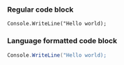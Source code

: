 ### Regular code block

```
Console.WriteLine("Hello world); 
```

### Language formatted code block

```csharp
Console.WriteLine("Hello world); 
```

